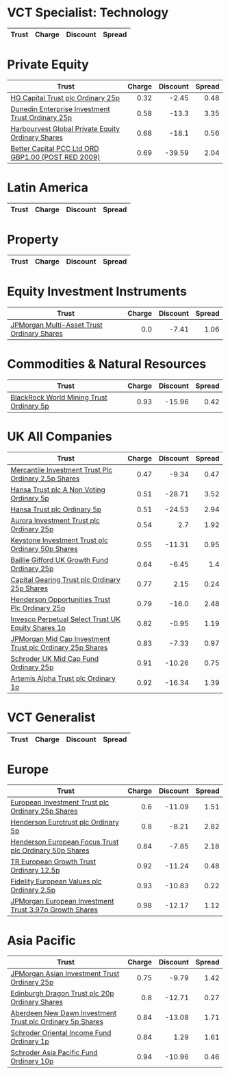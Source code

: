# VCT Specialist: Technology
| Trust | Charge | Discount | Spread |
| ----- | ------:| --------:| ------:|
# Private Equity
| Trust | Charge | Discount | Spread |
| ----- | ------:| --------:| ------:|
|[HG Capital Trust plc Ordinary 25p](https://www.hl.co.uk/shares/shares-search-results/0392105 "Link")|0.32|-2.45|0.48|
|[Dunedin Enterprise Investment Trust Ordinary 25p](https://www.hl.co.uk/shares/shares-search-results/0577656 "Link")|0.58|-13.3|3.35|
|[Harbourvest Global Private Equity Ordinary Shares](https://www.hl.co.uk/shares/shares-search-results/BR30MJ8 "Link")|0.68|-18.1|0.56|
|[Better Capital PCC Ltd ORD GBP1.00 (POST RED 2009)](https://www.hl.co.uk/shares/shares-search-results/BYXP9G8 "Link")|0.69|-39.59|2.04|
# Latin America
| Trust | Charge | Discount | Spread |
| ----- | ------:| --------:| ------:|
# Property
| Trust | Charge | Discount | Spread |
| ----- | ------:| --------:| ------:|
# Equity Investment Instruments
| Trust | Charge | Discount | Spread |
| ----- | ------:| --------:| ------:|
|[JPMorgan Multi-Asset Trust Ordinary Shares](https://www.hl.co.uk/shares/shares-search-results/BFWJJT1 "Link")|0.0|-7.41|1.06|
# Commodities & Natural Resources
| Trust | Charge | Discount | Spread |
| ----- | ------:| --------:| ------:|
|[BlackRock World Mining Trust Ordinary 5p](https://www.hl.co.uk/shares/shares-search-results/0577485 "Link")|0.93|-15.96|0.42|
# UK All Companies
| Trust | Charge | Discount | Spread |
| ----- | ------:| --------:| ------:|
|[Mercantile Investment Trust Plc Ordinary 2.5p Shares](https://www.hl.co.uk/shares/shares-search-results/BF4JDH5 "Link")|0.47|-9.34|0.47|
|[Hansa Trust plc A Non Voting Ordinary 5p](https://www.hl.co.uk/shares/shares-search-results/0787983 "Link")|0.51|-28.71|3.52|
|[Hansa Trust plc Ordinary 5p](https://www.hl.co.uk/shares/shares-search-results/0787972 "Link")|0.51|-24.53|2.94|
|[Aurora Investment Trust plc Ordinary 25p](https://www.hl.co.uk/shares/shares-search-results/0063326 "Link")|0.54|2.7|1.92|
|[Keystone Investment Trust plc Ordinary 50p Shares](https://www.hl.co.uk/shares/shares-search-results/0491206 "Link")|0.55|-11.31|0.95|
|[Baillie Gifford UK Growth Fund Ordinary 25p](https://www.hl.co.uk/shares/shares-search-results/0791348 "Link")|0.64|-6.45|1.4|
|[Capital Gearing Trust plc Ordinary 25p Shares](https://www.hl.co.uk/shares/shares-search-results/0173861 "Link")|0.77|2.15|0.24|
|[Henderson Opportunities Trust Plc Ordinary 25p](https://www.hl.co.uk/shares/shares-search-results/0853657 "Link")|0.79|-16.0|2.48|
|[Invesco Perpetual Select Trust UK Equity Shares 1p](https://www.hl.co.uk/shares/shares-search-results/B1DPVL6 "Link")|0.82|-0.95|1.19|
|[JPMorgan Mid Cap Investment Trust plc Ordinary 25p Shares](https://www.hl.co.uk/shares/shares-search-results/0235761 "Link")|0.83|-7.33|0.97|
|[Schroder UK Mid Cap Fund Ordinary 25p](https://www.hl.co.uk/shares/shares-search-results/0610841 "Link")|0.91|-10.26|0.75|
|[Artemis Alpha Trust plc Ordinary 1p](https://www.hl.co.uk/shares/shares-search-results/0435594 "Link")|0.92|-16.34|1.39|
# VCT Generalist
| Trust | Charge | Discount | Spread |
| ----- | ------:| --------:| ------:|
# Europe
| Trust | Charge | Discount | Spread |
| ----- | ------:| --------:| ------:|
|[European Investment Trust plc Ordinary 25p Shares](https://www.hl.co.uk/shares/shares-search-results/0329501 "Link")|0.6|-11.09|1.51|
|[Henderson Eurotrust plc Ordinary 5p](https://www.hl.co.uk/shares/shares-search-results/0419929 "Link")|0.8|-8.21|2.82|
|[Henderson European Focus Trust plc Ordinary 50p Shares](https://www.hl.co.uk/shares/shares-search-results/0526885 "Link")|0.84|-7.85|2.18|
|[TR European Growth Trust Ordinary 12.5p](https://www.hl.co.uk/shares/shares-search-results/0906692 "Link")|0.92|-11.24|0.48|
|[Fidelity European Values plc Ordinary 2.5p](https://www.hl.co.uk/shares/shares-search-results/BK1PKQ9 "Link")|0.93|-10.83|0.22|
|[JPMorgan European Investment Trust 3.97p Growth Shares](https://www.hl.co.uk/shares/shares-search-results/B18JK16 "Link")|0.98|-12.17|1.12|
# Asia Pacific
| Trust | Charge | Discount | Spread |
| ----- | ------:| --------:| ------:|
|[JPMorgan Asian Investment Trust Ordinary 25p](https://www.hl.co.uk/shares/shares-search-results/0132077 "Link")|0.75|-9.79|1.42|
|[Edinburgh Dragon Trust plc 20p Ordinary Shares](https://www.hl.co.uk/shares/shares-search-results/0294502 "Link")|0.8|-12.71|0.27|
|[Aberdeen New Dawn Investment Trust plc Ordinary 5p Shares](https://www.hl.co.uk/shares/shares-search-results/BBM56V2 "Link")|0.84|-13.08|1.71|
|[Schroder Oriental Income Fund Ordinary 1p](https://www.hl.co.uk/shares/shares-search-results/B0CRWN5 "Link")|0.84|1.29|1.61|
|[Schroder Asia Pacific Fund Ordinary 10p](https://www.hl.co.uk/shares/shares-search-results/0791887 "Link")|0.94|-10.96|0.46|
